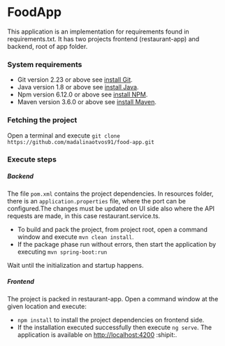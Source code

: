 # FoodApp
This application is an implementation for requirements found in requirements.txt.
It has two projects frontend (restaurant-app) and backend, root of app folder.

### System requirements
* Git version 2.23 or above see [install Git](https://git-scm.com/book/en/v2/Getting-Started-Installing-Git).
* Java version 1.8 or above see [install Java](https://docs.oracle.com/javase/8/docs/technotes/guides/install/install_overview.html
).
* Npm version 6.12.0 or above see [install NPM](https://docs.npmjs.com/downloading-and-installing-node-js-and-npm).
* Maven version 3.6.0 or above see [install Maven](https://maven.apache.org/install.html).

### Fetching the project
Open a terminal and execute ```git clone https://github.com/madalinaotvos91/food-app.git```
### Execute steps
##### Backend
The file ```pom.xml``` contains the project dependencies.
In resources folder, there is an ```application.properties``` file, where the port can be configured.The changes must be updated
on UI side also where the API requests are made, in this case restaurant.service.ts.
* To build and pack the project, from project root, open a command window and execute ```mvn clean install```.
* If the package phase run without errors, then start the application by executing ```mvn spring-boot:run```

Wait until the initialization and startup happens.
##### Frontend

The project is packed in restaurant-app. Open a command window at the given location and execute:
* ```npm install``` to install the project dependencies on frontend side.
* If the installation executed successfully then execute ```ng serve```. The application is available on
[http://localhost:4200](http://localhost:4200) :shipit:.

